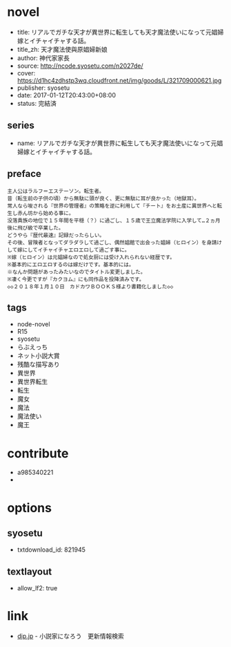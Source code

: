# novel

- title: リアルでガチな天才が異世界に転生しても天才魔法使いになって元娼婦嫁とイチャイチャする話。
- title_zh: 天才魔法使與原娼婦新娘
- author: 神代家家長
- source: http://ncode.syosetu.com/n2027de/
- cover: https://d1hc4zdhstp3wq.cloudfront.net/img/goods/L/321709000621.jpg
- publisher: syosetu
- date: 2017-01-12T20:43:00+08:00
- status: 完結済

## series

- name: リアルでガチな天才が異世界に転生しても天才魔法使いになって元娼婦嫁とイチャイチャする話。

## preface


```
主人公はラルフ＝エステーソン。転生者。
昔（転生前の子供の頃）から無駄に頭が良く、更に無駄に耳が良かった（地獄耳）。
常人なら唆される『世界の管理者』の策略を逆に利用して『チート』をお土産に異世界へと転生し赤ん坊から始める事に。
没落貴族の地位で１５年間を平穏（？）に過ごし、１５歳で王立魔法学院に入学して…２ヵ月後に飛び級で卒業した。
どうやら『歴代最速』記録だったらしい。
その後、冒険者となってダラダラして過ごし、偶然娼館で出会った娼婦（ヒロイン）を身請けして嫁にしてイチャイチャエロエロして過ごす事に。
※嫁（ヒロイン）は元娼婦なので処女厨には受け入れられない経歴です。
※基本的にエロエロするのは嫁だけです。基本的には。
※なんか問題があったみたいなのでタイトル変更しました。
※凄く今更ですが『カクヨム』にも同作品を投降済みです。
◇◇２０１８年１月１０日　カドカワＢＯＯＫＳ様より書籍化しました◇◇
```

## tags

- node-novel
- R15
- syosetu
- らぶえっち
- ネット小説大賞
- 残酷な描写あり
- 異世界
- 異世界転生
- 転生
- 魔女
- 魔法
- 魔法使い
- 魔王

# contribute

- a985340221
- 

# options

## syosetu

- txtdownload_id: 821945

## textlayout

- allow_lf2: true

# link

- [dip.jp](https://narou.dip.jp/search.php?text=n2027de&novel=all&genre=all&new_genre=all&length=0&down=0&up=100) - 小説家になろう　更新情報検索


